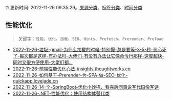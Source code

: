 :alarm_clock: 更新时间: 2022-11-26 09:35:29。[来源分类](../README.md)、[标签分类](../TAGS.md)、[时间分类](../TIMELINE.md)

## 性能优化


> 关键字：`性能`、`优化`、`加载`、`SEO`、`Hints`、`Prefetch`、`Prerender`、`Preload`



- [2022-11-26-垃圾-gmail-为什么加载的时候-特别慢-总是要等-3-5-秒-恶心死了-每次都是这样-有办法吗-大佬们-有没有办法让它像命令行那样-速度超快-同时又很方便使用-大佬们都...](https://www.v2ex.com/t/898092) 
- [2022-11-26-前端性能优化心法-insights.thoughtworks.cn](https://blogread.cn/news/go.php?idItem=15416&url=https%3A%2F%2Finsights.thoughtworks.cn%2Ffrontend-performance-tuning%2F%3Fcomefrom%3Dhttps%253A%252F%252Fblogread.cn%252Fnews%252F) 
- [2022-11-26-如何基于-Prerender-为-SPA-做-SEO-优化-quickapp.lovejade.cn](https://blogread.cn/news/go.php?idItem=15414&url=https%3A%2F%2Fquickapp.lovejade.cn%2Fhow-to-optimize-seo-for-spa-based-on-prerender%2F%3Fcomefrom%3Dhttps%253A%252F%252Fblogread.cn%252Fnews%252F) 
- [2022-11-26-14-个-SpringBoot-优化小妙招，看完后同事说写代码像写诗](https://toutiao.io/k/ej9cqom) 
- [2022-11-26-.NET-性能优化：使用结构体替代类](https://toutiao.io/k/p53x0mn) 